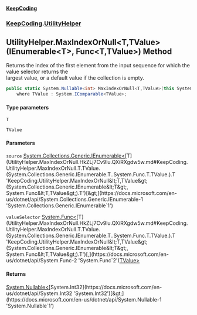 #### [KeepCoding](index.md 'index')
### [KeepCoding](KeepCoding.md 'KeepCoding').[UtilityHelper](UtilityHelper.md 'KeepCoding.UtilityHelper')
## UtilityHelper.MaxIndexOrNull&lt;T,TValue&gt;(IEnumerable&lt;T&gt;, Func&lt;T,TValue&gt;) Method
Returns the index of the first element from the input sequence for which the value selector returns the  
largest value, or a default value if the collection is empty.
```csharp
public static System.Nullable<int> MaxIndexOrNull<T,TValue>(this System.Collections.Generic.IEnumerable<T> source, System.Func<T,TValue> valueSelector)
    where TValue : System.IComparable<TValue>;
```
#### Type parameters
<a name='KeepCoding.UtilityHelper.MaxIndexOrNull.T.TValue.(System.Collections.Generic.IEnumerable.T..System.Func.T.TValue.).T'></a>
`T`  
  
<a name='KeepCoding.UtilityHelper.MaxIndexOrNull.T.TValue.(System.Collections.Generic.IEnumerable.T..System.Func.T.TValue.).TValue'></a>
`TValue`  
  
#### Parameters
<a name='KeepCoding.UtilityHelper.MaxIndexOrNull.T.TValue.(System.Collections.Generic.IEnumerable.T..System.Func.T.TValue.).source'></a>
`source` [System.Collections.Generic.IEnumerable&lt;](https://docs.microsoft.com/en-us/dotnet/api/System.Collections.Generic.IEnumerable-1 'System.Collections.Generic.IEnumerable`1')[T](UtilityHelper.MaxIndexOrNull.HkZLj7Cv9lu.QXiRXgdw5w.md#KeepCoding.UtilityHelper.MaxIndexOrNull.T.TValue.(System.Collections.Generic.IEnumerable.T..System.Func.T.TValue.).T 'KeepCoding.UtilityHelper.MaxIndexOrNull&lt;T,TValue&gt;(System.Collections.Generic.IEnumerable&lt;T&gt;, System.Func&lt;T,TValue&gt;).T')[&gt;](https://docs.microsoft.com/en-us/dotnet/api/System.Collections.Generic.IEnumerable-1 'System.Collections.Generic.IEnumerable`1')  
  
<a name='KeepCoding.UtilityHelper.MaxIndexOrNull.T.TValue.(System.Collections.Generic.IEnumerable.T..System.Func.T.TValue.).valueSelector'></a>
`valueSelector` [System.Func&lt;](https://docs.microsoft.com/en-us/dotnet/api/System.Func-2 'System.Func`2')[T](UtilityHelper.MaxIndexOrNull.HkZLj7Cv9lu.QXiRXgdw5w.md#KeepCoding.UtilityHelper.MaxIndexOrNull.T.TValue.(System.Collections.Generic.IEnumerable.T..System.Func.T.TValue.).T 'KeepCoding.UtilityHelper.MaxIndexOrNull&lt;T,TValue&gt;(System.Collections.Generic.IEnumerable&lt;T&gt;, System.Func&lt;T,TValue&gt;).T')[,](https://docs.microsoft.com/en-us/dotnet/api/System.Func-2 'System.Func`2')[TValue](UtilityHelper.MaxIndexOrNull.HkZLj7Cv9lu.QXiRXgdw5w.md#KeepCoding.UtilityHelper.MaxIndexOrNull.T.TValue.(System.Collections.Generic.IEnumerable.T..System.Func.T.TValue.).TValue 'KeepCoding.UtilityHelper.MaxIndexOrNull&lt;T,TValue&gt;(System.Collections.Generic.IEnumerable&lt;T&gt;, System.Func&lt;T,TValue&gt;).TValue')[&gt;](https://docs.microsoft.com/en-us/dotnet/api/System.Func-2 'System.Func`2')  
  
#### Returns
[System.Nullable&lt;](https://docs.microsoft.com/en-us/dotnet/api/System.Nullable-1 'System.Nullable`1')[System.Int32](https://docs.microsoft.com/en-us/dotnet/api/System.Int32 'System.Int32')[&gt;](https://docs.microsoft.com/en-us/dotnet/api/System.Nullable-1 'System.Nullable`1')  
